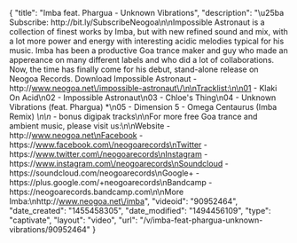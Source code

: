 {
    "title": "Imba feat. Phargua - Unknown Vibrations",
    "description": "\u25ba Subscribe: http:\/\/bit.ly\/SubscribeNeogoa\n\nImpossible Astronaut is a collection of finest works by Imba, but with new refined sound and mix, with a lot more power and energy with interesting acidic melodies typical for his music. Imba has been a productive Goa trance maker and guy who made an appereance on many different labels and who did a lot of collaborations. Now, the time has finally come for his debut, stand-alone release on Neogoa Records. Download Impossible Astronaut - http:\/\/www.neogoa.net\/impossible-astronaut\/\n\nTracklist:\n\n01 - Klaki On Acid\n02 - Impossible Astronaut\n03 - Chloe's Thing\n04 - Unknown Vibrations (feat. Phargua) *\n05 - Dimension 5 - Omega Centaurus (Imba Remix) *\n\n* - bonus digipak tracks\n\nFor more free Goa trance and ambient music, please visit us:\n\nWebsite - http:\/\/www.neogoa.net\nFacebook - https:\/\/www.facebook.com\/neogoarecords\nTwitter - https:\/\/www.twitter.com\/neogoarecords\nInstagram - https:\/\/www.instagram.com\/neogoarecords\nSoundcloud - https:\/\/soundcloud.com\/neogoarecords\nGoogle+ - https:\/\/plus.google.com\/+neogoarecords\nBandcamp - https:\/\/neogoarecords.bandcamp.com\n\nMore Imba:\nhttp:\/\/www.neogoa.net\/imba",
    "videoid": "90952464",
    "date_created": "1455458305",
    "date_modified": "1494456109",
    "type": "captivate",
    "layout": "video",
    "url": "\/v\/imba-feat-phargua-unknown-vibrations\/90952464"
}